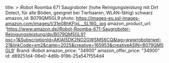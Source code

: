 title: >
  iRobot Roomba 671 Saugroboter (hohe Reinigungsleistung mit Dirt Detect, für alle Böden, geeignet
  bei Tierhaaren, WLAN-fähig) schwarz
amazon_id: B079QM5GL9
photo: https://images-eu.ssl-images-amazon.com/images/I/31e08hKFlxL._SL160_.jpg
amazon_product_url: 'https://www.amazon.de/iRobot-Roomba-671-Saugroboter-Reinigungsleistung/dp/B079QM5GL9?psc=1&SubscriptionId=AKIAI5DK2NO2GWSMS6CQ&tag=wwwroboterwel-21&linkCode=xm2&camp=2025&creative=165953&creativeASIN=B079QM5GL9'
Brand: iRobot
amazon_price: "34900"
amazon_offer_price: "34900"
id: d89251d4-06e0-4d6b-919b-25a547f554d4
